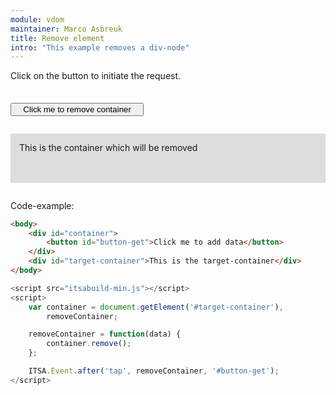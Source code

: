 ```yaml
---
module: vdom
maintainer: Marco Asbreuk
title: Remove element
intro: "This example removes a div-node"
---
```


<style type="text/css">
    #container {
        margin: 2em 0;
        min-height: 2em;
    }
    #container button {
        margin-top: 0.5em;
        min-width: 16em;
    }
    #target-container {
        margin: 2em 0;
        padding: 1em;
        min-height: 3.6em;
        background-color: #ddd;
    }
</style>

Click on the button to initiate the request.

<div id="container">
    <button id="button-get" class="pure-button pure-button-primary pure-button-bordered">Click me to remove container</button>
</div>
<div id="target-container">This is the container which will be removed</div>

Code-example:

```html
<body>
    <div id="container">
        <button id="button-get">Click me to add data</button>
    </div>
    <div id="target-container">This is the target-container</div>
</body>
```

```js
<script src="itsabuild-min.js"></script>
<script>
    var container = document.getElement('#target-container'),
        removeContainer;

    removeContainer = function(data) {
        container.remove();
    };

    ITSA.Event.after('tap', removeContainer, '#button-get');
</script>
```

<script src="../../dist/itsabuild-min.js"></script>
<script>
    var container = document.getElement('#target-container'),
        removeContainer;

    removeContainer = function(data) {
        container.remove();
    };

    ITSA.Event.after('tap', removeContainer, '#button-get');
</script>
